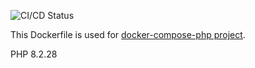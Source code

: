 ![CI/CD Status](https://github.com/rhamdeew/docker-php-82-fpm-alpine/actions/workflows/docker-image.yml/badge.svg)

This Dockerfile is used for [docker-compose-php project](https://github.com/rhamdeew/docker-compose-php).

PHP 8.2.28
